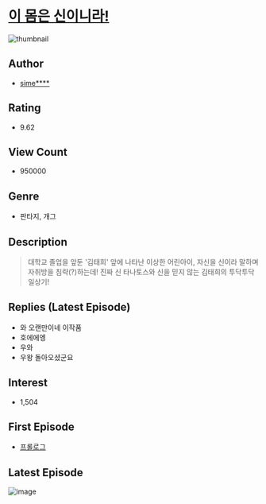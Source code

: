 # [이 몸은 신이니라!](https://comic.naver.com/bestChallenge/list?titleId=705244)
![thumbnail](https://image-comic.pstatic.net/user_contents_data/challenge_comic/2018/05/31/216194/thumbnail_434x330a1e85818_898c_4bfc_b80b_4504e7d58adc_00003576.JPEG)

## Author
- [sime****](https://comic.naver.com/artistTitle?id=216194)

## Rating
- 9.62

## View Count
- 950000

## Genre
- 판타지, 개그

## Description
> 대학교 졸업을 앞둔 '김태희' 앞에 나타난 이상한 어린아이, 자신을 신이라 말하며 자취방을 침략(?)하는데! 진짜 신 타나토스와 신을 믿지 않는 김태희의 투닥투닥 일상기!

## Replies (Latest Episode)
- 와 오랜만이네 이작품
- 호에에엥
- 우와
- 우왕 돌아오셨군요

## Interest
- 1,504

## First Episode
- [프롤로그](https://comic.naver.com/bestChallenge/detail?titleId=705244&no=2)

## Latest Episode
![image](https://image-comic.pstatic.net/user_contents_data/challenge_comic/2020/12/03/216194/upload_7220174225500628279.jpeg)
